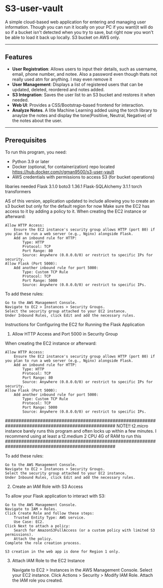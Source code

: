 # S3-user-vault
A simple cloud-based web application for entering and managing user information. Though you can run it locally on your PC if you want(it will do so if a bucket isn't detected when you try to save, but  right now you won't be able to load it back up locally.  S3 bucket on AWS only.

---

## Features
- **User Registration**: Allows users to input their details, such as username, email, phone number, and notee. Also a  password even though thats not really used atm for anything. I may even remove it
- **User Management**: Displays a list of registered users that can be updated, deleted, reordered and notes added.
- **S3 Integration**: Saves the user list to an S3 bucket and restores it when needed.
- **Web UI**: Provides a CSS/Bootstrap-based frontend for interaction.
- **Analyze Notes**.  A litle Machine Learning added using  the torch library to anaylze the notes and display the tone(Positiive, Neutral, Negative)  of the notes about the user.
   

---


## Prerequisites
To run this program, you need:
- Python 3.9 or later
- Docker (optional, for containerization)
   repo located https://hub.docker.com/r/gman9500/s3-user-vault 
- AWS credentials with permissions to access S3 (for bucket operations)


libaries needed
Flask 3.1.0
boto3 1.36.1
Flask-SQLAlchemy 3.1.1
torch
transformers


AS of this version, application updated to include  allowing you to create an s3 bucket but only for the default region  for now
Make sure the EC2 has access to it by adding a policy to it. 
When creating the EC2 instance or afterward:

    Allow HTTP Access:
        Ensure the EC2 instance's security group allows HTTP (port 80) if you plan to run a web server (e.g., Nginx) alongside Flask.
        Add an inbound rule for HTTP:
            Type: HTTP
            Protocol: TCP
            Port Range: 80
            Source: Anywhere (0.0.0.0/0) or restrict to specific IPs for security.
    Allow Flask (Port 5000):
        Add another inbound rule for port 5000:
            Type: Custom TCP Rule
            Protocol: TCP
            Port Range: 5000
            Source: Anywhere (0.0.0.0/0) or restrict to specific IPs.

To add these rules:

    Go to the AWS Management Console.
    Navigate to EC2 > Instances > Security Groups.
    Select the security group attached to your EC2 instance.
    Under Inbound Rules, click Edit and add the necessary rules.



Instructions for Configuring the EC2 for Running the Flask Application
1. Allow HTTP Access and Port 5000 in Security Group

When creating the EC2 instance or afterward:

    Allow HTTP Access:
        Ensure the EC2 instance's security group allows HTTP (port 80) if you plan to run a web server (e.g., Nginx) alongside Flask.
        Add an inbound rule for HTTP:
            Type: HTTP
            Protocol: TCP
            Port Range: 80
            Source: Anywhere (0.0.0.0/0) or restrict to specific IPs for security.
    Allow Flask (Port 5000):
        Add another inbound rule for port 5000:
            Type: Custom TCP Rule
            Protocol: TCP
            Port Range: 5000
            Source: Anywhere (0.0.0.0/0) or restrict to specific IPs.


#################################################################################################
    NOTE!! t2.micro instance barely runs this program and often locks up within a few minutes. 
           I recommend using  at least a t2.medium   2 CPU 4G of RAM to run this
#################################################################################################

To add these rules:

    Go to the AWS Management Console.
    Navigate to EC2 > Instances > Security Groups.
    Select the security group attached to your EC2 instance.
    Under Inbound Rules, click Edit and add the necessary rules.

2. Create an IAM Role with S3 Access

To allow your Flask application to interact with S3:

    Go to the AWS Management Console.
    Navigate to IAM > Roles.
    Click Create Role and follow these steps:
        Trusted Entity Type: AWS service.
        Use Case: EC2.
    Click Next to attach a policy:
        Search for AmazonS3FullAccess (or a custom policy with limited S3 permissions).
        Attach the policy.
    Complete the role creation process.
    
    S3 creation in the web app is done for Region 1 only. 

3. Attach IAM Role to the EC2 Instance

    Navigate to EC2 > Instances in the AWS Management Console.
    Select your EC2 instance.
    Click Actions > Security > Modify IAM Role.
    Attach the IAM role you created.
